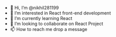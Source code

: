 - 👋 Hi, I’m @nikhil281199
- 👀 I’m interested in React front-end development
- 🌱 I’m currently learning React
- 💞️ I’m looking to collaborate on React Project
- 📫 How to reach me drop a message

<!---
nikhil281199/nikhil281199 is a ✨ special ✨ repository because its `README.md` (this file) appears on your GitHub profile.
You can click the Preview link to take a look at your changes.
--->
